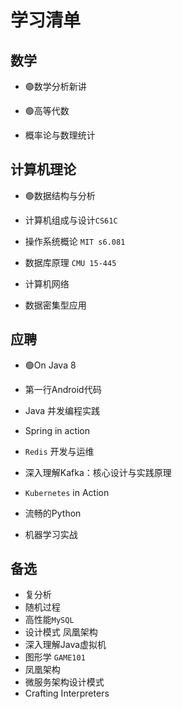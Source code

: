 # 学习清单



## 数学

- 🟢数学分析新讲 

- 🟢高等代数 

- 概率论与数理统计 

	

## 计算机理论

- 🟢数据结构与分析 

- 计算机组成与设计`CS61C` 

- 操作系统概论 `MIT s6.081` 

- 数据库原理 `CMU 15-445`  

- 计算机网络 

- 数据密集型应用 

	

## 应聘

- 🟢On Java 8  

- 第一行Android代码 

- Java 并发编程实践 

- Spring in action 

- `Redis` 开发与运维 

- 深入理解Kafka：核心设计与实践原理 

- `Kubernetes` in Action

- 流畅的Python 

- 机器学习实战 

	



## 备选

- 复分析
- 随机过程
- 高性能`MySQL`
- 设计模式 凤凰架构
- 深入理解Java虚拟机
- 图形学 `GAME101`
- 凤凰架构
- 微服务架构设计模式
- Crafting Interpreters